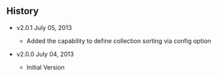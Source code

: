 ## History

- v2.0.1 July 05, 2013
  - Added the capability to define collection sorting via config option

- v2.0.0 July 04, 2013
  - Initial Version
